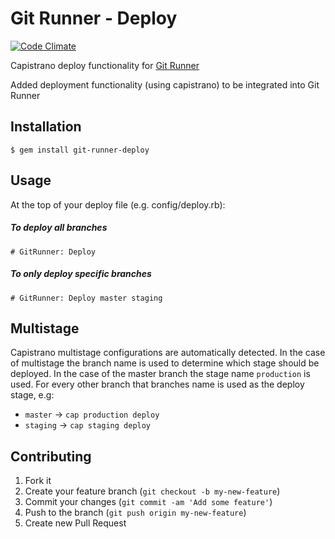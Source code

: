 # Git Runner - Deploy

[![Code Climate](https://codeclimate.com/badge.png)](https://codeclimate.com/github/JamesBrooks/git-runner-deploy)


Capistrano deploy functionality for [Git Runner](https://github.com/JamesBrooks/git-runner)

Added deployment functionality (using capistrano) to be integrated into Git Runner

## Installation

    $ gem install git-runner-deploy

## Usage
At the top of your deploy file (e.g. config/deploy.rb):

##### To deploy all branches
````
# GitRunner: Deploy
````

##### To only deploy specific branches
````
# GitRunner: Deploy master staging
````

## Multistage
Capistrano multistage configurations are automatically detected. In the case of multistage the branch name is used to determine which stage should be deployed. In the case of the master branch the stage name `production` is used. For every other branch that branches name is used as the deploy stage, e.g:

* `master` -> `cap production deploy`
* `staging` -> `cap staging deploy`

## Contributing

1. Fork it
2. Create your feature branch (`git checkout -b my-new-feature`)
3. Commit your changes (`git commit -am 'Add some feature'`)
4. Push to the branch (`git push origin my-new-feature`)
5. Create new Pull Request
